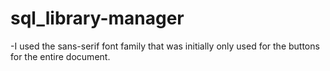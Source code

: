 # sql_library-manager

-I used the sans-serif font family that was initially only used for the buttons for the entire document.